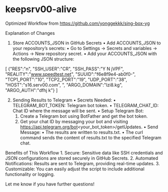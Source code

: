 # keepsrv00-alive
Optimized Workflow from https://github.com/yonggekkk/sing-box-yg

Explanation of Changes

1. Store ACCOUNTS_JSON in GitHub Secrets
	•	Add ACCOUNTS_JSON to your repository’s secrets:
	•	Go to Settings → Secrets and variables → Actions → New repository secret.
	•	Add your ACCOUNTS_JSON with the following JSON structure:

[
  {"RES":"n", "SSH_USER":"CR", "SSH_PASS":"Y N jVPF", "REALITY":"www.speedtest.net", "SUUID":"f6e8f9e4-ab0f0-", "TCP1_PORT":"10", "TCP2_PORT":"19", "UDP_PORT":"38", "HOST":"s16.serv00.com", ", "ARGO_DOMAIN":"lzi8.kg", "ARGO_AUTH":"dfhj k"}
]



2. Sending Results to Telegram
	•	Secrets Needed:
	•	TELEGRAM_BOT_TOKEN: Telegram bot token.
	•	TELEGRAM_CHAT_ID: Chat ID where the message will be sent.
	•	Setup Telegram Bot:
	1.	Create a Telegram bot using BotFather and get the bot token.
	2.	Get your chat ID by messaging your bot and visiting https://api.telegram.org/bot<your_bot_token>/getUpdates.
	•	Send Message:
	•	The results are written to results.txt.
	•	The curl command sends the content of results.txt to the specified Telegram chat.

Benefits of This Workflow
	1.	Secure: Sensitive data like SSH credentials and JSON configurations are stored securely in GitHub Secrets.
	2.	Automated Notifications: Results are sent to Telegram, providing real-time updates.
	3.	Customizable: You can easily adjust the script to include additional functionality or logging.

Let me know if you have further questions!
